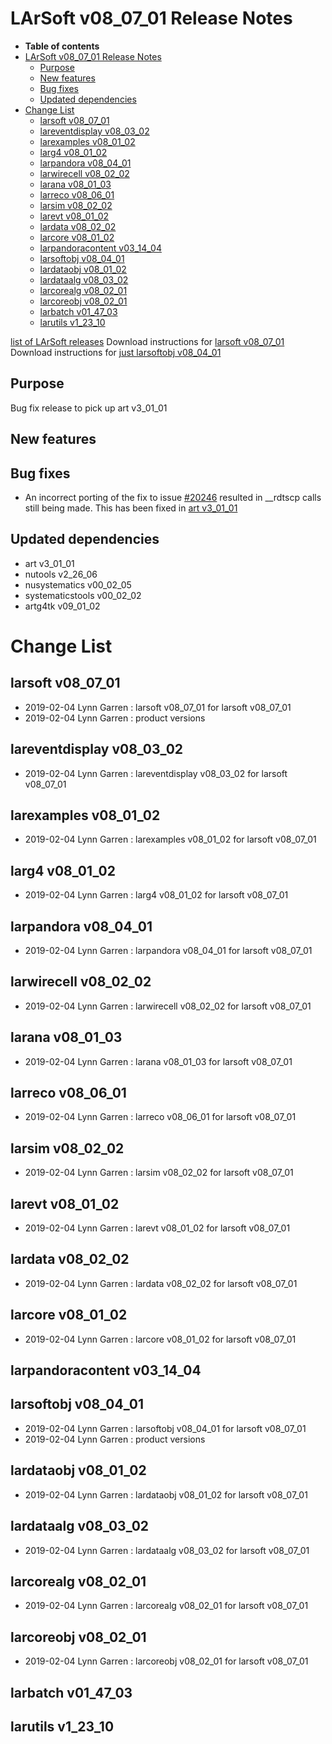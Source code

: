 LArSoft v08_07_01 Release Notes
======================================================================

-   **Table of contents**
-   [LArSoft v08_07_01 Release Notes](#LArSoft-v08_07_01-Release-Notes)
    -   [Purpose](#Purpose)
    -   [New features](#New-features)
    -   [Bug fixes](#Bug-fixes)
    -   [Updated dependencies](#Updated-dependencies)
-   [Change List](#Change-List)
    -   [larsoft v08_07_01](#larsoft-v08_07_01)
    -   [lareventdisplay v08_03_02](#lareventdisplay-v08_03_02)
    -   [larexamples v08_01_02](#larexamples-v08_01_02)
    -   [larg4 v08_01_02](#larg4-v08_01_02)
    -   [larpandora v08_04_01](#larpandora-v08_04_01)
    -   [larwirecell v08_02_02](#larwirecell-v08_02_02)
    -   [larana v08_01_03](#larana-v08_01_03)
    -   [larreco v08_06_01](#larreco-v08_06_01)
    -   [larsim v08_02_02](#larsim-v08_02_02)
    -   [larevt v08_01_02](#larevt-v08_01_02)
    -   [lardata v08_02_02](#lardata-v08_02_02)
    -   [larcore v08_01_02](#larcore-v08_01_02)
    -   [larpandoracontent v03_14_04](#larpandoracontent-v03_14_04)
    -   [larsoftobj v08_04_01](#larsoftobj-v08_04_01)
    -   [lardataobj v08_01_02](#lardataobj-v08_01_02)
    -   [lardataalg v08_03_02](#lardataalg-v08_03_02)
    -   [larcorealg v08_02_01](#larcorealg-v08_02_01)
    -   [larcoreobj v08_02_01](#larcoreobj-v08_02_01)
    -   [larbatch v01_47_03](#larbatch-v01_47_03)
    -   [larutils v1_23_10](#larutils-v1_23_10)

[list of LArSoft releases](LArSoft_release_list)
Download instructions for [larsoft v08_07_01](http://scisoft.fnal.gov/scisoft/bundles/larsoft/v08_07_01/larsoft-v08_07_01.html)
Download instructions for [just larsoftobj v08_04_01](http://scisoft.fnal.gov/scisoft/bundles/larsoftobj/v08_04_01/larsoftobj-v08_04_01.html)

Purpose
--------------------

Bug fix release to pick up art v3_01_01

New features
------------------------------

Bug fixes
------------------------

-   An incorrect porting of the fix to issue [\#20246](/redmine/issues/20246 "Bug: Illegal Instruction in hep_concurrency (Closed)") resulted in __rdtscp calls still being made. This has been fixed in [art v3_01_01](/redmine/projects/art/wiki/Series_301#releases)

Updated dependencies
----------------------------------------------

-   art v3_01_01
-   nutools v2_26_06
-   nusystematics v00_02_05
-   systematicstools v00_02_02
-   artg4tk v09_01_02

Change List
============================

larsoft v08_07_01
------------------------------------------

-   2019-02-04 Lynn Garren : larsoft v08_07_01 for larsoft v08_07_01
-   2019-02-04 Lynn Garren : product versions

lareventdisplay v08_03_02
----------------------------------------------------------

-   2019-02-04 Lynn Garren : lareventdisplay v08_03_02 for larsoft v08_07_01

larexamples v08_01_02
--------------------------------------------------

-   2019-02-04 Lynn Garren : larexamples v08_01_02 for larsoft v08_07_01

larg4 v08_01_02
--------------------------------------

-   2019-02-04 Lynn Garren : larg4 v08_01_02 for larsoft v08_07_01

larpandora v08_04_01
------------------------------------------------

-   2019-02-04 Lynn Garren : larpandora v08_04_01 for larsoft v08_07_01

larwirecell v08_02_02
--------------------------------------------------

-   2019-02-04 Lynn Garren : larwirecell v08_02_02 for larsoft v08_07_01

larana v08_01_03
----------------------------------------

-   2019-02-04 Lynn Garren : larana v08_01_03 for larsoft v08_07_01

larreco v08_06_01
------------------------------------------

-   2019-02-04 Lynn Garren : larreco v08_06_01 for larsoft v08_07_01

larsim v08_02_02
----------------------------------------

-   2019-02-04 Lynn Garren : larsim v08_02_02 for larsoft v08_07_01

larevt v08_01_02
----------------------------------------

-   2019-02-04 Lynn Garren : larevt v08_01_02 for larsoft v08_07_01

lardata v08_02_02
------------------------------------------

-   2019-02-04 Lynn Garren : lardata v08_02_02 for larsoft v08_07_01

larcore v08_01_02
------------------------------------------

-   2019-02-04 Lynn Garren : larcore v08_01_02 for larsoft v08_07_01

larpandoracontent v03_14_04
--------------------------------------------------------------

larsoftobj v08_04_01
------------------------------------------------

-   2019-02-04 Lynn Garren : larsoftobj v08_04_01 for larsoft v08_07_01
-   2019-02-04 Lynn Garren : product versions

lardataobj v08_01_02
------------------------------------------------

-   2019-02-04 Lynn Garren : lardataobj v08_01_02 for larsoft v08_07_01

lardataalg v08_03_02
------------------------------------------------

-   2019-02-04 Lynn Garren : lardataalg v08_03_02 for larsoft v08_07_01

larcorealg v08_02_01
------------------------------------------------

-   2019-02-04 Lynn Garren : larcorealg v08_02_01 for larsoft v08_07_01

larcoreobj v08_02_01
------------------------------------------------

-   2019-02-04 Lynn Garren : larcoreobj v08_02_01 for larsoft v08_07_01

larbatch v01_47_03
--------------------------------------------

larutils v1_23_10
------------------------------------------
